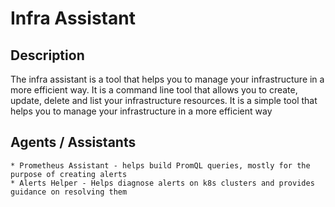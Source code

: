 # Infra Assistant

## Description

The infra assistant is a tool that helps you to manage your infrastructure in a more efficient way. It is a command line tool that allows you to create, update, delete and list your infrastructure resources. It is a simple tool that helps you to manage your infrastructure in a more efficient way

## Agents / Assistants

    * Prometheus Assistant - helps build PromQL queries, mostly for the purpose of creating alerts
    * Alerts Helper - Helps diagnose alerts on k8s clusters and provides guidance on resolving them
